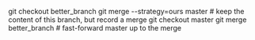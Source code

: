 git checkout better_branch
git merge --strategy=ours master    # keep the content of this branch, but record a merge
git checkout master
git merge better_branch             # fast-forward master up to the merge
